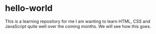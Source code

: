 # hello-world
This is a learning repository for me
I am wanting to learn HTML, CSS and JavaScript quite well over the coming months. We will see how this goes.
